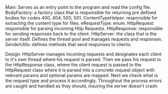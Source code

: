 Main: Serves as an entry point to the program and read the config file.
BodyFactory: a factory class that is responsible for returning pre defined bodies for codes 400, 404, 500, 501.
ContentTypeHelper: responsible for extracting the content type for files.
eRequestType: enum.
HttpRequest: responsible for parsing incoming Http Requests.
HttpResponse: responsible for sending responses back to the client.
HttpServer: the class that is the server itself. Defines the thread pool and manages requests and responses.
SenderUtils: defines methods that send responses to clients.

Design: 
HttpServer manages incoming requests and designates each client to it's own thread where his request is parsed.
Then we pass his request to the HttpResponse class, where the client request is passed to the HttpRequest class where it is parsed into a concrete request object with relevant params
and optional params are mapped. Next we check what is the request type and process it accordingly. Throughout the process errors are caught and handled as they should, insuring the server
doesn't crash.


